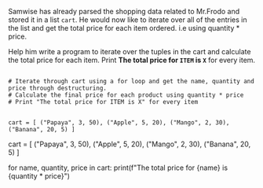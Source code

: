 Samwise has already parsed the shopping data related to Mr.Frodo and stored it in a list `cart`. He would now like to iterate over all of the entries in the list and get the total price for each item ordered. i.e using quantity \* price. 

Help him write a program to iterate over the tuples in the cart and calculate the total price for each item. Print **The total price for `ITEM` is `X`** for every item.


<codeblock language="python" type="exercise" testMode="fixedInput">
<code>
# Iterate through cart using a for loop and get the name, quantity and price through destructuring.
# Calculate the final price for each product using quantity * price
# Print "The total price for ITEM is X" for every item

cart = [
    ("Papaya", 3, 50),
    ("Apple", 5, 20),
    ("Mango", 2, 30),
    ("Banana", 20, 5)
]
</code>

<solution>
cart = [
    ("Papaya", 3, 50),
    ("Apple", 5, 20),
    ("Mango", 2, 30),
    ("Banana", 20, 5)
]

for name, quantity, price in cart:
  print(f"The total price for {name} is {quantity * price}")
</solution>
</codeblock>